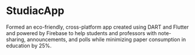# StudiacApp
Formed an eco-friendly, cross-platform app created using DART and Flutter and powered by Firebase to help students and professors with note-sharing, announcements, and polls while minimizing paper consumption in education by 25%. 
